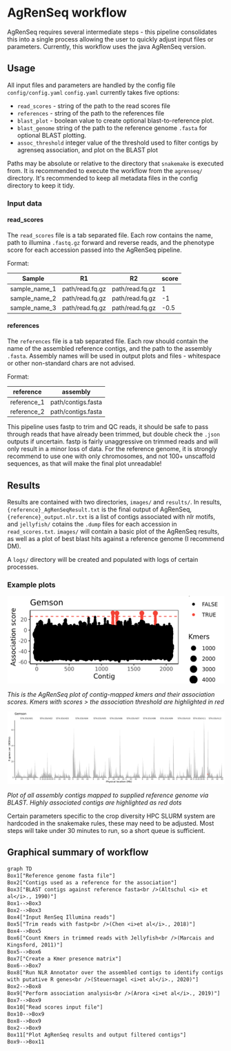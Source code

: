 # AgRenSeq workflow

AgRenSeq requires several intermediate steps - this pipeline consolidates this into a single process allowing the user to quickly adjust input files or parameters.
Currently, this workflow uses the java AgRenSeq version.

## Usage

All input files and parameters are handled by the config file `config/config.yaml`
`config.yaml` currently takes five options:

*   `read_scores` - string of the path to the read scores file
*   `references` - string of the path to the references file
*   `blast_plot` - boolean value to create optional blast-to-reference plot.
*   `blast_genome` string of the path to the reference genome  `.fasta` for optional BLAST plotting.
*   `assoc_threshold` integer value of the threshold used to filter contigs by agrenseq association, and plot on the BLAST plot

Paths may be absolute or relative to the directory that `snakemake` is executed from.
It is recommended to execute the workflow from the `agrenseq/` directory.
It's recommended to keep all metadata files in the config directory to keep it tidy.

### Input data

#### read_scores
The `read_scores` file is a tab separated file.
Each row contains the name, path to illumina `.fastq.gz` forward and reverse reads, and the phenotype score for each accession passed into the AgRenSeq pipeline.

Format:

| Sample | R1 | R2 | score |
| --- | --- | --- | --- |
| sample_name_1 | path/read.fq.gz | path/read.fq.gz | 1 |
| sample_name_2 | path/read.fq.gz | path/read.fq.gz | -1 |
| sample_name_3 | path/read.fq.gz | path/read.fq.gz | -0.5 |

#### references

The `references` file is a tab separated file.
Each row should contain the name of the assembled reference contigs, and the path to the assembly `.fasta`.
Assembly names will be used in output plots and files - whitespace or other non-standard chars are not advised.

Format:

| reference | assembly |
| --- | --- |
| reference_1 | path/contigs.fasta |
| reference_2 | path/contigs.fasta |

This pipeline uses fastp to trim and QC reads, it should be safe to pass through reads that have already been trimmed, but double check the `.json` outputs if uncertain.
fastp is fairly unaggressive on trimmed reads and will only result in a minor loss of data.
For the reference genome, it is strongly recommend to use one with only chromosomes, and not 100+ unscaffold sequences, as that will make the final plot unreadable!


## Results

Results are contained with two directories, `images/` and `results/`.
In results, `{reference}_AgRenSeqResult.txt` is the final output of AgRenSeq, `{reference}_output.nlr.txt` is a list of contigs associated with nlr motifs, and `jellyfish/` cotains the `.dump` files for each accession in `read_scores.txt`.
`images/` will contain a basic plot of the AgRenSeq results, as well as a plot of best blast hits against a reference genome (I recommend DM).

A `logs/` directory will be created and populated with logs of certain processes.

### Example plots

![AgRenSeq blot plot](../example_outputs/agrenseq/Gemson_AgRenSeq_plot.png)

*This is the AgRenSeq plot of contig-mapped kmers and their association scores. Kmers with scores > the association threshold are highlighted in red*

![BLAST plot](../example_outputs/agrenseq/Gemson_blast_plot.png)

*Plot of all assembly contigs mapped to supplied reference genome via BLAST. Highly associated contigs are highlighted as red dots*

Certain parameters specific to the crop diversity HPC SLURM system are hardcoded in the snakemake rules, these may need to be adjusted.
Most steps will take under 30 minutes to run, so a short queue is sufficient.

## Graphical summary of workflow

```mermaid
graph TD
Box1["Reference genome fasta file"]
Box2["Contigs used as a reference for the association"]
Box3["BLAST contigs against reference fasta<br />(Altschul <i> et al</i>., 1990)"]
Box1-->Box3
Box2-->Box3
Box4["Input RenSeq Illumina reads"]
Box5["Trim reads with fastp<br />(Chen <i>et al</i>., 2018)"]
Box4-->Box5
Box6["Count Kmers in trimmed reads with Jellyfish<br />(Marcais and Kingsford, 2011)"]
Box5-->Box6
Box7["Create a Kmer presence matrix"]
Box6-->Box7
Box8["Run NLR Annotator over the assembled contigs to identify contigs with putative R genes<br />(Steuernagel <i>et al</i>., 2020)"]
Box2-->Box8
Box9["Perform association analysis<br />(Arora <i>et al</i>., 2019)"]
Box7-->Box9
Box10["Read scores input file"]
Box10-->Box9
Box8-->Box9
Box2-->Box9
Box11["Plot AgRenSeq results and output filtered contigs"]
Box9-->Box11
```
